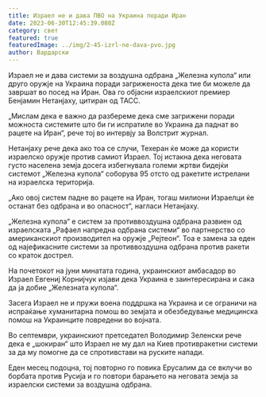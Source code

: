 ```yaml
---
title: Израел не и дава ПВО на Украина поради Иран
date: 2023-06-30T12:45:39.080Z
category: свет
featured: true
featuredImage: ../img/2-45-izrl-ne-dava-pvo.jpg
author: Вардарски
---
```



Израел не и дава системи за воздушна одбрана „Железна купола“ или друго оружје на Украина поради загриженоста дека тие би можеле да завршат во посед на Иран. Ова го објасни израелскиот премиер Бенјамин Нетанјаху, цитиран од ТАСС.

„Мислам дека е важно да разбереме дека сме загрижени поради можноста системите што би ги испратиле во Украина да паднат во рацете на Иран“, рече тој во интервју за Волстрит журнал.

Нетанјаху рече дека ако тоа се случи, Техеран ќе може да користи израелско оружје против самиот Израел. Тој истакна дека неговата густо населена земја досега избегнувала големи жртви бидејќи системот „Железна купола“ соборува 95 отсто од ракетите истрелани на израелска територија.

„Ако овој систем падне во рацете на Иран, тогаш милиони Израелци ќе останат без одбрана и во опасност“, нагласи Нетанјаху.

„Железна купола“ е систем за противвоздушна одбрана развиен од израелската „Рафаел напредна одбрана системи“ во партнерство со американскиот производител на оружје „Рејтеон“. Тоа е замена за еден од најефикасните системи за противвоздушна одбрана против ракети со краток дострел.

На почетокот на јуни минатата година, украинскиот амбасадор во Израел Евгениј Корнијчук изјави дека Украина е заинтересирана и сака да ја добие „Железната купола“.

Засега Израел не и пружи воена поддршка на Украина и се ограничи на испраќање хуманитарна помош во земјата и обезбедување медицинска помош на Украинците повредени во војната.

Во септември, украинскиот претседател Володимир Зеленски рече дека е „шокиран“ што Израел не му дал на Киев противракетни системи за да му помогне да се спротивстави на руските напади.

Еден месец подоцна, тој повторно го повика Ерусалим да се вклучи во борбата против Русија и го повтори барањето на неговата земја за израелски системи за воздушна одбрана.